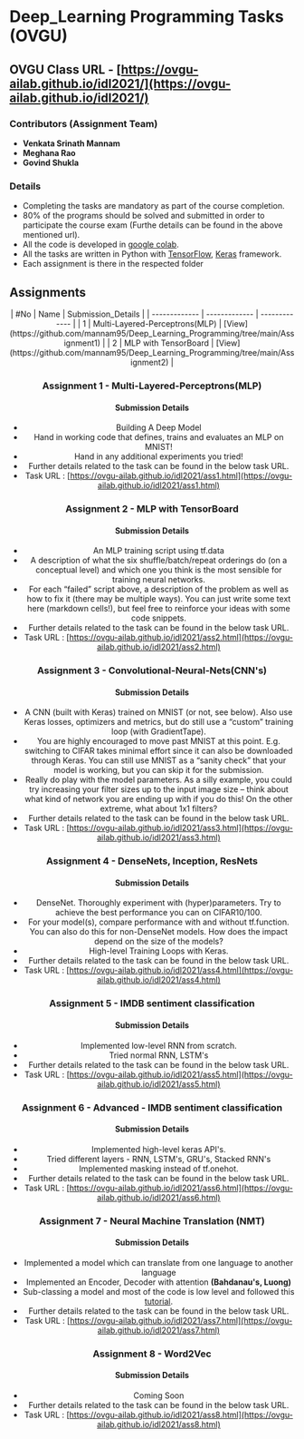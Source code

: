 # Deep_Learning Programming Tasks (OVGU)

## OVGU Class URL - [https://ovgu-ailab.github.io/idl2021/](https://ovgu-ailab.github.io/idl2021/)


### Contributors (Assignment Team)
* **Venkata Srinath Mannam**
* **Meghana Rao**
* **Govind Shukla**

### Details
* Completing the tasks are mandatory as part of the course completion.
* 80% of the programs should be solved and submitted in order to participate the course exam (Furthe details can be found in the above mentioned url).
* All the code is developed in [google colab](https://colab.research.google.com/).
* All the tasks are written in Python with [TensorFlow](https://www.tensorflow.org/), [Keras](https://keras.io/) framework.
* Each assignment is there in the respected folder

## Assignments

<div align="center">
| #No | Name | Submission_Details |
| ------------- | ------------- | ------------- |
| 1 | Multi-Layered-Perceptrons(MLP)  | [View](https://github.com/mannam95/Deep_Learning_Programming/tree/main/Assignment1)  |
| 2  | MLP with TensorBoard  | [View](https://github.com/mannam95/Deep_Learning_Programming/tree/main/Assignment2)  |
<div>

### Assignment 1 - Multi-Layered-Perceptrons(MLP)
#### Submission Details
* Building A Deep Model
* Hand in working code that defines, trains and evaluates an MLP on MNIST!
* Hand in any additional experiments you tried!
* Further details related to the task can be found in the below task URL.
* Task URL : [https://ovgu-ailab.github.io/idl2021/ass1.html](https://ovgu-ailab.github.io/idl2021/ass1.html)

### Assignment 2 - MLP with TensorBoard
#### Submission Details
* An MLP training script using tf.data
* A description of what the six shuffle/batch/repeat orderings do (on a conceptual level) and which one you think is the most sensible for training neural networks.
* For each “failed” script above, a description of the problem as well as how to fix it (there may be multiple ways). You can just write some text here (markdown cells!), but feel free to reinforce your ideas with some code snippets.
* Further details related to the task can be found in the below task URL.
* Task URL : [https://ovgu-ailab.github.io/idl2021/ass2.html](https://ovgu-ailab.github.io/idl2021/ass2.html)

### Assignment 3 - Convolutional-Neural-Nets(CNN's)
#### Submission Details
* A CNN (built with Keras) trained on MNIST (or not, see below). Also use Keras losses, optimizers and metrics, but do still use a “custom” training loop (with GradientTape).
* You are highly encouraged to move past MNIST at this point. E.g. switching to CIFAR takes minimal effort since it can also be downloaded through Keras. You can still use MNIST as a “sanity check” that your model is working, but you can skip it for the submission.
* Really do play with the model parameters. As a silly example, you could try increasing your filter sizes up to the input image size – think about what kind of network you are ending up with if you do this! On the other extreme, what about 1x1 filters?
* Further details related to the task can be found in the below task URL.
* Task URL : [https://ovgu-ailab.github.io/idl2021/ass3.html](https://ovgu-ailab.github.io/idl2021/ass3.html)

### Assignment 4 - DenseNets, Inception, ResNets
#### Submission Details
* DenseNet. Thoroughly experiment with (hyper)parameters. Try to achieve the best performance you can on CIFAR10/100.
* For your model(s), compare performance with and without tf.function. You can also do this for non-DenseNet models. How does the impact depend on the size of the models?
* High-level Training Loops with Keras.
* Further details related to the task can be found in the below task URL.
* Task URL : [https://ovgu-ailab.github.io/idl2021/ass4.html](https://ovgu-ailab.github.io/idl2021/ass4.html)

### Assignment 5 - IMDB sentiment classification
#### Submission Details
* Implemented low-level RNN from scratch.
* Tried normal RNN, LSTM's
* Further details related to the task can be found in the below task URL.
* Task URL : [https://ovgu-ailab.github.io/idl2021/ass5.html](https://ovgu-ailab.github.io/idl2021/ass5.html)

### Assignment 6 - Advanced - IMDB sentiment classification
#### Submission Details
* Implemented high-level keras API's.
* Tried different layers - RNN, LSTM's, GRU's, Stacked RNN's
* Implemented masking instead of tf.onehot.
* Further details related to the task can be found in the below task URL.
* Task URL : [https://ovgu-ailab.github.io/idl2021/ass6.html](https://ovgu-ailab.github.io/idl2021/ass6.html)

### Assignment 7 - Neural Machine Translation (NMT)
#### Submission Details
* Implemented a model which can translate from one language to another language
* Implemented an Encoder, Decoder with attention **(Bahdanau's, Luong)**
* Sub-classing a model and most of the code is low level and followed this [tutorial](https://www.tensorflow.org/text/tutorials/nmt_with_attention).
* Further details related to the task can be found in the below task URL.
* Task URL : [https://ovgu-ailab.github.io/idl2021/ass7.html](https://ovgu-ailab.github.io/idl2021/ass7.html)

### Assignment 8 - 	Word2Vec
#### Submission Details
* Coming Soon
* Further details related to the task can be found in the below task URL.
* Task URL : [https://ovgu-ailab.github.io/idl2021/ass8.html](https://ovgu-ailab.github.io/idl2021/ass8.html)



